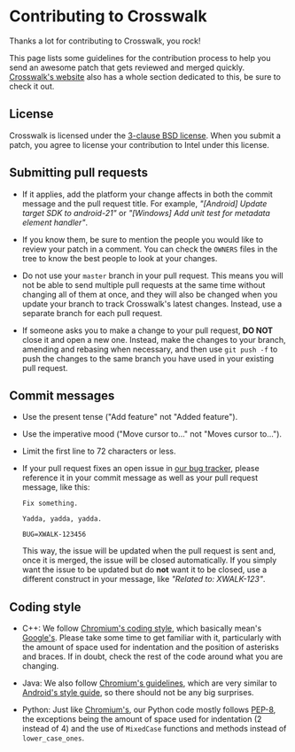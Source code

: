 # Contributing to Crosswalk

Thanks a lot for contributing to Crosswalk, you rock!

This page lists some guidelines for the contribution process to help you send
an awesome patch that gets reviewed and merged quickly.
[Crosswalk's website](https://crosswalk-project.org/contribute/) also has a
whole section dedicated to this, be sure to check it out.

## License

Crosswalk is licensed under the
[3-clause BSD license](http://opensource.org/licenses/BSD-3-Clause). When you
submit a patch, you agree to license your contribution to Intel under this
license.

## Submitting pull requests

* If it applies, add the platform your change affects in both the commit
  message and the pull request title. For example, _"[Android] Update target
  SDK to android-21"_ or _"[Windows] Add unit test for metadata element
  handler"_.

* If you know them, be sure to mention the people you would like to review your
  patch in a comment. You can check the `OWNERS` files in the tree to know the
  best people to look at your changes.

* Do not use your `master` branch in your pull request. This means you will not
  be able to send multiple pull requests at the same time without changing all
  of them at once, and they will also be changed when you update your branch to
  track Crosswalk's latest changes. Instead, use a separate branch for each
  pull request.

* If someone asks you to make a change to your pull request, **DO NOT** close
  it and open a new one. Instead, make the changes to your branch, amending and
  rebasing when necessary, and then use `git push -f` to push the changes to
  the same branch you have used in your existing pull request.

## Commit messages

* Use the present tense ("Add feature" not "Added feature").

* Use the imperative mood ("Move cursor to..." not "Moves cursor to...").

* Limit the first line to 72 characters or less.

* If your pull request fixes an open issue in
  [our bug tracker](https://crosswalk-project.org/jira), please reference it in
  your commit message as well as your pull request message, like this:
  ```
  Fix something.

  Yadda, yadda, yadda.

  BUG=XWALK-123456
  ```
  This way, the issue will be updated when the pull request is sent and, once
  it is merged, the issue will be closed automatically.
  If you simply want the issue to be updated but do **not** want it to be
  closed, use a different construct in your message, like _"Related to:
  XWALK-123"_.

## Coding style

* C++: We follow
  [Chromium's coding style](http://dev.chromium.org/developers/coding-style),
  which basically mean's
  [Google's](https://google-styleguide.googlecode.com/svn/trunk/cppguide.html).
  Please take some time to get familiar with it, particularly with the amount
  of space used for indentation and the position of asterisks and braces. If in
  doubt, check the rest of the code around what you are changing.

* Java: We also follow
  [Chromium's guidelines](http://www.chromium.org/developers/coding-style/java),
  which are very similar to
  [Android's style guide](http://source.android.com/source/code-style.html), so
  there should not be any big surprises.

* Python: Just like
  [Chromium's](http://dev.chromium.org/developers/coding-style), our Python
  code mostly follows [PEP-8](https://www.python.org/dev/peps/pep-0008/), the
  exceptions being the amount of space used for indentation (2 instead of 4)
  and the use of `MixedCase` functions and methods instead of
  `lower_case_ones`.
